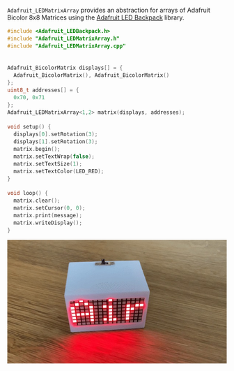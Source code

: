 `Adafruit_LEDMatrixArray` provides an abstraction for arrays of Adafruit Bicolor 8x8 Matrices using the [Adafruit LED Backpack](https://github.com/adafruit/Adafruit_LED_Backpack) library.

```c++
#include <Adafruit_LEDBackpack.h>
#include "Adafruit_LEDMatrixArray.h"
#include "Adafruit_LEDMatrixArray.cpp"


Adafruit_BicolorMatrix displays[] = {
  Adafruit_BicolorMatrix(), Adafruit_BicolorMatrix()
};
uint8_t addresses[] = {
  0x70, 0x71
};
Adafruit_LEDMatrixArray<1,2> matrix(displays, addresses);

void setup() {
  displays[0].setRotation(3);
  displays[1].setRotation(3);
  matrix.begin();
  matrix.setTextWrap(false);
  matrix.setTextSize(1);
  matrix.setTextColor(LED_RED);
}

void loop() {
  matrix.clear();
  matrix.setCursor(0, 0);
  matrix.print(message);
  matrix.writeDisplay();
}

```

![Air](air.jpg)
